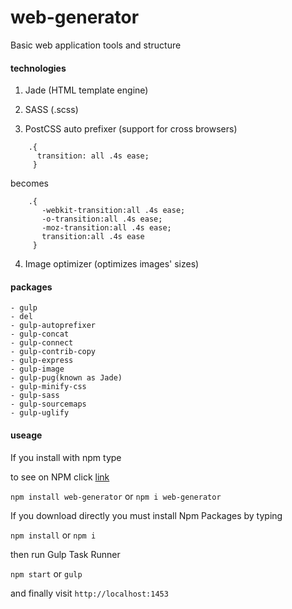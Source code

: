 # web-generator
Basic web application tools and structure

#### technologies
1) Jade (HTML template engine)

2) SASS (.scss)

3) PostCSS auto prefixer (support for cross browsers)

```
    .{
      transition: all .4s ease;
     }
```
becomes
```   
    .{
       -webkit-transition:all .4s ease;
       -o-transition:all .4s ease;
       -moz-transition:all .4s ease;
       transition:all .4s ease
     }
```
4) Image optimizer (optimizes images' sizes)



#### packages
```
- gulp
- del
- gulp-autoprefixer
- gulp-concat
- gulp-connect
- gulp-contrib-copy
- gulp-express
- gulp-image
- gulp-pug(known as Jade)
- gulp-minify-css
- gulp-sass
- gulp-sourcemaps
- gulp-uglify
```
#### useage

If you install with npm type 

to see on NPM click <a href='https://www.npmjs.com/package/web-generator' target="_blank">link</a>

`npm install web-generator` or `npm i web-generator`

If you download directly you must install Npm Packages by typing

`npm install` or `npm i`

then run Gulp Task Runner

`npm start` or `gulp`

and finally visit `http://localhost:1453`
